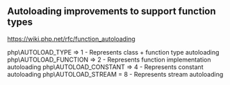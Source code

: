 

## Autoloading improvements to support function types 

https://wiki.php.net/rfc/function_autoloading




php\AUTOLOAD_TYPE ⇒ 1 - Represents class + function type autoloading
php\AUTOLOAD_FUNCTION ⇒ 2 - Represents function implementation autoloading
php\AUTOLOAD_CONSTANT ⇒ 4 - Represents constant autoloading
php\AUTOLOAD_STREAM = 8 - Represents stream autoloading



